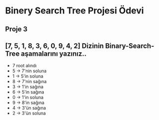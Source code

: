 # Binery Search Tree Projesi Ödevi
## Proje 3

## [7, 5, 1, 8, 3, 6, 0, 9, 4, 2] **Dizinin Binary-Search-Tree aşamalarını yazınız.**.
- 7 root alındı
- 5 -> 7'nin soluna
- 1 -> 5'in soluna
- 8 -> 7'nin sağına
- 3 -> 1'in sağına
- 6 -> 5'in sağına
- 0 -> 1'in soluna
- 9 -> 8'in sağına
- 4 -> 3'ün sağına
- 2 -> 3'ün soluna